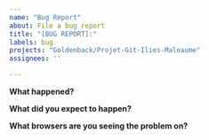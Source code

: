 ```yaml
---
name: "Bug Report"
about: File a bug report
title: "[BUG REPORT]:"
labels: bug
projects: "Goldenback/Projet-Git-Ilies-Maleaume"
assignees: ''

---
```


**What happened?**


**What did you expect to happen?**


**What browsers are you seeing the problem on?**

